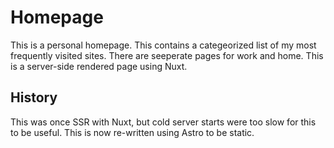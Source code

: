 # Homepage

This is a personal homepage. This contains a categeorized list of my most frequently visited sites. There are seeperate pages for work and home. This is a server-side rendered page using Nuxt.

## History

This was once SSR with Nuxt, but cold server starts were too slow for this to be useful. This is now re-written using Astro to be static.
